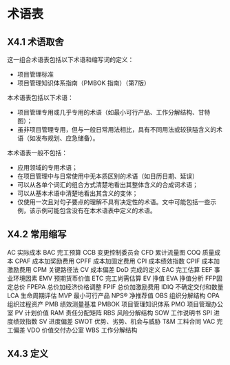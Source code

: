 # 术语表

## X4.1 术语取舍

这一组合术语表包括以下术语和缩写词的定义：

- 项目管理标准
- 项目管理知识体系指南（PMBOK 指南）（第7版）

本术语表包括以下术语：

- 项目管理专用或几乎专用的术语（如最小可行产品、工作分解结构、甘特图）；
- 虽非项目管理专用，但与一般日常用法相比，具有不同用法或较狭隘含义的术语（如发布规划、应急储备）。

本术语表一般不包括：

- 应用领域的专用术语；
- 在项目管理中与日常使用中无本质区别的术语（如日历日期、延误）
- 可以从各单个词汇的组合方式清楚地看出其整体含义的合成词术语；
- 可以从基本术语中清楚地看出其含义的变体；
- 仅使用一次且对句子要点的理解不具有决定性的术语。文中可能包括一些示例，该示例可能包含没有在本术语表中定义的术语。

## X4.2 常用缩写

AC 实际成本
BAC 完工预算
CCB 变更控制委员会
CFD 累计流量图
COQ 质量成本
CPAF 成本加奖励费用
CPFF 成本加固定费用
CPI 成本绩效指数
CPIF 成本加激励费用
CPM 关键路径法
CV 成本偏差
DoD 完成的定义
EAC 完工估算
EEF 事业环境因素
EMV 预期货币价值
ETC 完工尚需估算
EV 挣值
EVA 挣值分析
FFP固定总价
FPEPA 总价加经济价格调整
FPIF 总价加激励费用
IDIQ 不确定交付和数量
LCA 生命周期评估
MVP 最小可行产品
NPS®️ 净推荐值
OBS 组织分解结构
OPA 组织过程资产
PMB 绩效测量基准
PMBOK 项目管理知识体系
PMO 项目管理办公室
PV 计划价值
RAM 责任分配矩阵
RBS 风险分解结构
SOW 工作说明书
SPI 进度绩效指数
SV 进度偏差
SWOT 优势、劣势、机会与威胁
T&M 工料合同
VAC 完工偏差
VDO 价值交付办公室
WBS 工作分解结构

## X4.3 定义
